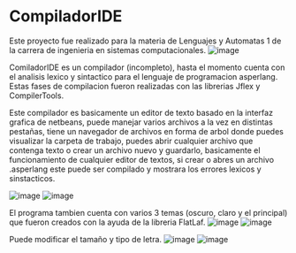 # CompiladorIDE 
Este proyecto fue realizado para la materia de Lenguajes y Automatas 1 de la carrera de ingenieria en sistemas computacionales.
![image](https://github.com/dev-aj001/CompiladorIDE/assets/64895977/951a4106-b1a5-4501-9df5-15657736148f)

ComiladorIDE es un compilador (incompleto), hasta el momento cuenta con el analisis lexico y sintactico para el lenguaje de programacion asperlang.
Estas fases de compilacion fueron realizadas con las librerias Jflex y CompilerTools.

Este compilador es basicamente un editor de texto basado en la interfaz grafica de netbeans, puede manejar varios archivos a la vez en distintas pestañas,
tiene un navegador de archivos en forma de arbol donde puedes visualizar la carpeta de trabajo, puedes abrir cualquier archivo que contenga texto o crear 
un archivo nuevo y guardarlo, basicamente el funcionamiento de cualquier editor de textos, si crear o abres un archivo .asperlang este puede ser compilado
y mostrara los errores lexicos y sinstacticos.

![image](https://github.com/dev-aj001/CompiladorIDE/assets/64895977/282e3551-c3c7-4f56-95d0-80c629c31680)
![image](https://github.com/dev-aj001/CompiladorIDE/assets/64895977/6cf8ab8a-f30e-4425-ad19-7e9811b3deb3)

El programa tambien cuenta con varios 3 temas (oscuro, claro y el principal) que fueron creados con la ayuda de la libreria FlatLaf.
![image](https://github.com/dev-aj001/CompiladorIDE/assets/64895977/004075b4-30b8-4c90-9a1c-8ec70df2d813)
![image](https://github.com/dev-aj001/CompiladorIDE/assets/64895977/9969c950-c797-4ea1-b59b-221206b794a5)

Puede modificar el tamaño y tipo de letra.
![image](https://github.com/dev-aj001/CompiladorIDE/assets/64895977/68577d1d-4432-4f13-8add-892ae68bcfad)
![image](https://github.com/dev-aj001/CompiladorIDE/assets/64895977/bbcd04bc-ce1e-4d9c-9b9c-4117e34e5650)
